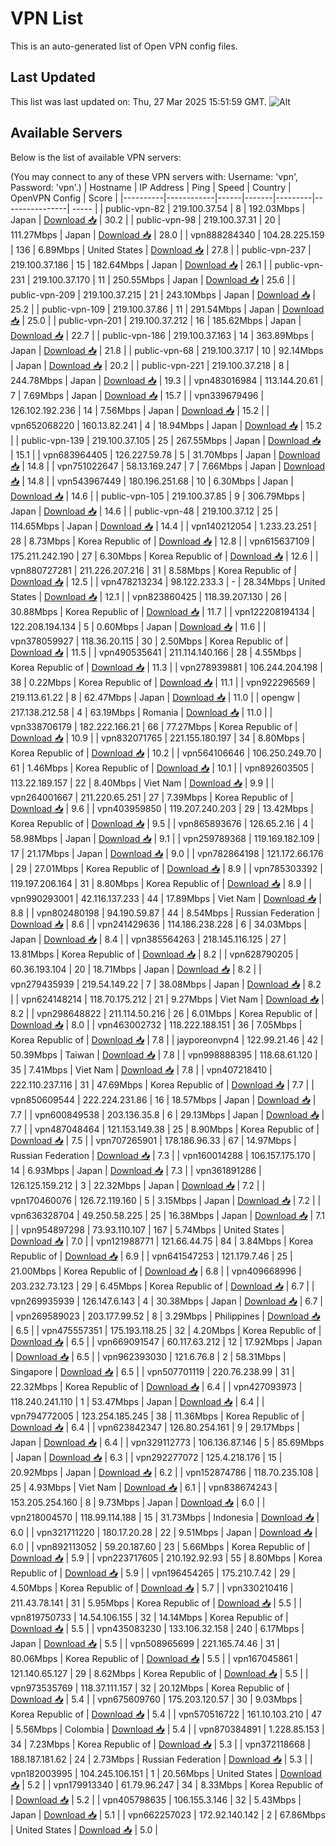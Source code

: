 # VPN List

This is an auto-generated list of Open VPN config files.

## Last Updated

This list was last updated on: Thu, 27 Mar 2025 15:51:59 GMT.
![Alt](https://repobeats.axiom.co/api/embed/186b98318ef1479477931607c1ad7d823f12451f.svg "Repobeats analytics image")

## Available Servers

Below is the list of available VPN servers:

(You may connect to any of these VPN servers with: Username: 'vpn', Password: 'vpn'.)
| Hostname | IP Address | Ping | Speed | Country | OpenVPN Config | Score |
|----------|------------|------|-------|---------|----------------| ----- |
| public-vpn-82 | 219.100.37.54 | 8 | 192.03Mbps | Japan | [Download 📥](./configs/server_0_JP.ovpn) | 30.2 |
| public-vpn-98 | 219.100.37.31 | 20 | 111.27Mbps | Japan | [Download 📥](./configs/server_1_JP.ovpn) | 28.0 |
| vpn888284340 | 104.28.225.159 | 136 | 6.89Mbps | United States | [Download 📥](./configs/server_2_US.ovpn) | 27.8 |
| public-vpn-237 | 219.100.37.186 | 15 | 182.64Mbps | Japan | [Download 📥](./configs/server_3_JP.ovpn) | 26.1 |
| public-vpn-231 | 219.100.37.170 | 11 | 250.55Mbps | Japan | [Download 📥](./configs/server_4_JP.ovpn) | 25.6 |
| public-vpn-209 | 219.100.37.215 | 21 | 243.10Mbps | Japan | [Download 📥](./configs/server_5_JP.ovpn) | 25.2 |
| public-vpn-109 | 219.100.37.86 | 11 | 291.54Mbps | Japan | [Download 📥](./configs/server_6_JP.ovpn) | 25.0 |
| public-vpn-201 | 219.100.37.212 | 16 | 185.62Mbps | Japan | [Download 📥](./configs/server_7_JP.ovpn) | 22.7 |
| public-vpn-186 | 219.100.37.163 | 14 | 363.89Mbps | Japan | [Download 📥](./configs/server_8_JP.ovpn) | 21.8 |
| public-vpn-68 | 219.100.37.17 | 10 | 92.14Mbps | Japan | [Download 📥](./configs/server_9_JP.ovpn) | 20.2 |
| public-vpn-221 | 219.100.37.218 | 8 | 244.78Mbps | Japan | [Download 📥](./configs/server_10_JP.ovpn) | 19.3 |
| vpn483016984 | 113.144.20.61 | 7 | 7.69Mbps | Japan | [Download 📥](./configs/server_11_JP.ovpn) | 15.7 |
| vpn339679496 | 126.102.192.236 | 14 | 7.56Mbps | Japan | [Download 📥](./configs/server_12_JP.ovpn) | 15.2 |
| vpn652068220 | 160.13.82.241 | 4 | 18.94Mbps | Japan | [Download 📥](./configs/server_13_JP.ovpn) | 15.2 |
| public-vpn-139 | 219.100.37.105 | 25 | 267.55Mbps | Japan | [Download 📥](./configs/server_14_JP.ovpn) | 15.1 |
| vpn683964405 | 126.227.59.78 | 5 | 31.70Mbps | Japan | [Download 📥](./configs/server_15_JP.ovpn) | 14.8 |
| vpn751022647 | 58.13.169.247 | 7 | 7.66Mbps | Japan | [Download 📥](./configs/server_16_JP.ovpn) | 14.8 |
| vpn543967449 | 180.196.251.68 | 10 | 6.30Mbps | Japan | [Download 📥](./configs/server_17_JP.ovpn) | 14.6 |
| public-vpn-105 | 219.100.37.85 | 9 | 306.79Mbps | Japan | [Download 📥](./configs/server_18_JP.ovpn) | 14.6 |
| public-vpn-48 | 219.100.37.12 | 25 | 114.65Mbps | Japan | [Download 📥](./configs/server_19_JP.ovpn) | 14.4 |
| vpn140212054 | 1.233.23.251 | 28 | 8.73Mbps | Korea Republic of | [Download 📥](./configs/server_20_KR.ovpn) | 12.8 |
| vpn615637109 | 175.211.242.190 | 27 | 6.30Mbps | Korea Republic of | [Download 📥](./configs/server_21_KR.ovpn) | 12.6 |
| vpn880727281 | 211.226.207.216 | 31 | 8.58Mbps | Korea Republic of | [Download 📥](./configs/server_22_KR.ovpn) | 12.5 |
| vpn478213234 | 98.122.233.3 | - | 28.34Mbps | United States | [Download 📥](./configs/server_23_US.ovpn) | 12.1 |
| vpn823860425 | 118.39.207.130 | 26 | 30.88Mbps | Korea Republic of | [Download 📥](./configs/server_24_KR.ovpn) | 11.7 |
| vpn122208194134 | 122.208.194.134 | 5 | 0.60Mbps | Japan | [Download 📥](./configs/server_25_JP.ovpn) | 11.6 |
| vpn378059927 | 118.36.20.115 | 30 | 2.50Mbps | Korea Republic of | [Download 📥](./configs/server_26_KR.ovpn) | 11.5 |
| vpn490535641 | 211.114.140.166 | 28 | 4.55Mbps | Korea Republic of | [Download 📥](./configs/server_27_KR.ovpn) | 11.3 |
| vpn278939881 | 106.244.204.198 | 38 | 0.22Mbps | Korea Republic of | [Download 📥](./configs/server_28_KR.ovpn) | 11.1 |
| vpn922296569 | 219.113.61.22 | 8 | 62.47Mbps | Japan | [Download 📥](./configs/server_29_JP.ovpn) | 11.0 |
| opengw | 217.138.212.58 | 4 | 63.19Mbps | Romania | [Download 📥](./configs/server_30_RO.ovpn) | 11.0 |
| vpn338706179 | 182.222.166.21 | 66 | 77.27Mbps | Korea Republic of | [Download 📥](./configs/server_31_KR.ovpn) | 10.9 |
| vpn832071765 | 221.155.180.197 | 34 | 8.80Mbps | Korea Republic of | [Download 📥](./configs/server_32_KR.ovpn) | 10.2 |
| vpn564106646 | 106.250.249.70 | 61 | 1.46Mbps | Korea Republic of | [Download 📥](./configs/server_33_KR.ovpn) | 10.1 |
| vpn892603505 | 113.22.189.157 | 22 | 8.40Mbps | Viet Nam | [Download 📥](./configs/server_34_VN.ovpn) | 9.9 |
| vpn264001667 | 211.220.65.251 | 27 | 7.39Mbps | Korea Republic of | [Download 📥](./configs/server_35_KR.ovpn) | 9.6 |
| vpn403959850 | 119.207.240.203 | 29 | 13.42Mbps | Korea Republic of | [Download 📥](./configs/server_36_KR.ovpn) | 9.5 |
| vpn865893676 | 126.65.2.16 | 4 | 58.98Mbps | Japan | [Download 📥](./configs/server_37_JP.ovpn) | 9.1 |
| vpn259789368 | 119.169.182.109 | 17 | 21.17Mbps | Japan | [Download 📥](./configs/server_38_JP.ovpn) | 9.0 |
| vpn782864198 | 121.172.66.176 | 29 | 27.01Mbps | Korea Republic of | [Download 📥](./configs/server_39_KR.ovpn) | 8.9 |
| vpn785303392 | 119.197.206.164 | 31 | 8.80Mbps | Korea Republic of | [Download 📥](./configs/server_40_KR.ovpn) | 8.9 |
| vpn990293001 | 42.116.137.233 | 44 | 17.89Mbps | Viet Nam | [Download 📥](./configs/server_41_VN.ovpn) | 8.8 |
| vpn802480198 | 94.190.59.87 | 44 | 8.54Mbps | Russian Federation | [Download 📥](./configs/server_42_RU.ovpn) | 8.6 |
| vpn241429636 | 114.186.238.228 | 6 | 34.03Mbps | Japan | [Download 📥](./configs/server_43_JP.ovpn) | 8.4 |
| vpn385564263 | 218.145.116.125 | 27 | 13.81Mbps | Korea Republic of | [Download 📥](./configs/server_44_KR.ovpn) | 8.2 |
| vpn628790205 | 60.36.193.104 | 20 | 18.71Mbps | Japan | [Download 📥](./configs/server_45_JP.ovpn) | 8.2 |
| vpn279435939 | 219.54.149.22 | 7 | 38.08Mbps | Japan | [Download 📥](./configs/server_46_JP.ovpn) | 8.2 |
| vpn624148214 | 118.70.175.212 | 21 | 9.27Mbps | Viet Nam | [Download 📥](./configs/server_47_VN.ovpn) | 8.2 |
| vpn298648822 | 211.114.50.216 | 26 | 6.01Mbps | Korea Republic of | [Download 📥](./configs/server_48_KR.ovpn) | 8.0 |
| vpn463002732 | 118.222.188.151 | 36 | 7.05Mbps | Korea Republic of | [Download 📥](./configs/server_49_KR.ovpn) | 7.8 |
| jayporeonvpn4 | 122.99.21.46 | 42 | 50.39Mbps | Taiwan | [Download 📥](./configs/server_50_TW.ovpn) | 7.8 |
| vpn998888395 | 118.68.61.120 | 35 | 7.41Mbps | Viet Nam | [Download 📥](./configs/server_51_VN.ovpn) | 7.8 |
| vpn407218410 | 222.110.237.116 | 31 | 47.69Mbps | Korea Republic of | [Download 📥](./configs/server_52_KR.ovpn) | 7.7 |
| vpn850609544 | 222.224.231.86 | 16 | 18.57Mbps | Japan | [Download 📥](./configs/server_53_JP.ovpn) | 7.7 |
| vpn600849538 | 203.136.35.8 | 6 | 29.13Mbps | Japan | [Download 📥](./configs/server_54_JP.ovpn) | 7.7 |
| vpn487048464 | 121.153.149.38 | 25 | 8.90Mbps | Korea Republic of | [Download 📥](./configs/server_55_KR.ovpn) | 7.5 |
| vpn707265901 | 178.186.96.33 | 67 | 14.97Mbps | Russian Federation | [Download 📥](./configs/server_56_RU.ovpn) | 7.3 |
| vpn160014288 | 106.157.175.170 | 14 | 6.93Mbps | Japan | [Download 📥](./configs/server_57_JP.ovpn) | 7.3 |
| vpn361891286 | 126.125.159.212 | 3 | 22.32Mbps | Japan | [Download 📥](./configs/server_58_JP.ovpn) | 7.2 |
| vpn170460076 | 126.72.119.160 | 5 | 3.15Mbps | Japan | [Download 📥](./configs/server_59_JP.ovpn) | 7.2 |
| vpn636328704 | 49.250.58.225 | 25 | 16.38Mbps | Japan | [Download 📥](./configs/server_60_JP.ovpn) | 7.1 |
| vpn954897298 | 73.93.110.107 | 167 | 5.74Mbps | United States | [Download 📥](./configs/server_61_US.ovpn) | 7.0 |
| vpn121988771 | 121.66.44.75 | 84 | 3.84Mbps | Korea Republic of | [Download 📥](./configs/server_62_KR.ovpn) | 6.9 |
| vpn641547253 | 121.179.7.46 | 25 | 21.00Mbps | Korea Republic of | [Download 📥](./configs/server_63_KR.ovpn) | 6.8 |
| vpn409668996 | 203.232.73.123 | 29 | 6.45Mbps | Korea Republic of | [Download 📥](./configs/server_64_KR.ovpn) | 6.7 |
| vpn269935939 | 126.147.6.143 | 4 | 30.38Mbps | Japan | [Download 📥](./configs/server_65_JP.ovpn) | 6.7 |
| vpn269589023 | 203.177.99.52 | 8 | 3.29Mbps | Philippines | [Download 📥](./configs/server_66_PH.ovpn) | 6.5 |
| vpn475557351 | 175.193.118.25 | 32 | 4.20Mbps | Korea Republic of | [Download 📥](./configs/server_67_KR.ovpn) | 6.5 |
| vpn669091547 | 60.117.63.212 | 12 | 17.92Mbps | Japan | [Download 📥](./configs/server_68_JP.ovpn) | 6.5 |
| vpn962393030 | 121.6.76.8 | 2 | 58.31Mbps | Singapore | [Download 📥](./configs/server_69_SG.ovpn) | 6.5 |
| vpn507701119 | 220.76.238.99 | 31 | 22.32Mbps | Korea Republic of | [Download 📥](./configs/server_70_KR.ovpn) | 6.4 |
| vpn427093973 | 118.240.241.110 | 1 | 53.47Mbps | Japan | [Download 📥](./configs/server_71_JP.ovpn) | 6.4 |
| vpn794772005 | 123.254.185.245 | 38 | 11.36Mbps | Korea Republic of | [Download 📥](./configs/server_72_KR.ovpn) | 6.4 |
| vpn623842347 | 126.80.254.161 | 9 | 29.17Mbps | Japan | [Download 📥](./configs/server_73_JP.ovpn) | 6.4 |
| vpn329112773 | 106.136.87.146 | 5 | 85.69Mbps | Japan | [Download 📥](./configs/server_74_JP.ovpn) | 6.3 |
| vpn292277072 | 125.4.218.176 | 15 | 20.92Mbps | Japan | [Download 📥](./configs/server_75_JP.ovpn) | 6.2 |
| vpn152874786 | 118.70.235.108 | 25 | 4.93Mbps | Viet Nam | [Download 📥](./configs/server_76_VN.ovpn) | 6.1 |
| vpn838674243 | 153.205.254.160 | 8 | 9.73Mbps | Japan | [Download 📥](./configs/server_77_JP.ovpn) | 6.0 |
| vpn218004570 | 118.99.114.188 | 15 | 31.73Mbps | Indonesia | [Download 📥](./configs/server_78_ID.ovpn) | 6.0 |
| vpn321711220 | 180.17.20.28 | 22 | 9.51Mbps | Japan | [Download 📥](./configs/server_79_JP.ovpn) | 6.0 |
| vpn892113052 | 59.20.187.60 | 23 | 5.66Mbps | Korea Republic of | [Download 📥](./configs/server_80_KR.ovpn) | 5.9 |
| vpn223717605 | 210.192.92.93 | 55 | 8.80Mbps | Korea Republic of | [Download 📥](./configs/server_81_KR.ovpn) | 5.9 |
| vpn196454265 | 175.210.7.42 | 29 | 4.50Mbps | Korea Republic of | [Download 📥](./configs/server_82_KR.ovpn) | 5.7 |
| vpn330210416 | 211.43.78.141 | 31 | 5.95Mbps | Korea Republic of | [Download 📥](./configs/server_83_KR.ovpn) | 5.5 |
| vpn819750733 | 14.54.106.155 | 32 | 14.14Mbps | Korea Republic of | [Download 📥](./configs/server_84_KR.ovpn) | 5.5 |
| vpn435083230 | 133.106.32.158 | 240 | 6.17Mbps | Japan | [Download 📥](./configs/server_85_JP.ovpn) | 5.5 |
| vpn508965699 | 221.165.74.46 | 31 | 80.06Mbps | Korea Republic of | [Download 📥](./configs/server_86_KR.ovpn) | 5.5 |
| vpn167045861 | 121.140.65.127 | 29 | 8.62Mbps | Korea Republic of | [Download 📥](./configs/server_87_KR.ovpn) | 5.5 |
| vpn973535769 | 118.37.111.157 | 32 | 20.12Mbps | Korea Republic of | [Download 📥](./configs/server_88_KR.ovpn) | 5.4 |
| vpn675609760 | 175.203.120.57 | 30 | 9.03Mbps | Korea Republic of | [Download 📥](./configs/server_89_KR.ovpn) | 5.4 |
| vpn570516722 | 161.10.103.210 | 47 | 5.56Mbps | Colombia | [Download 📥](./configs/server_90_CO.ovpn) | 5.4 |
| vpn870384891 | 1.228.85.153 | 34 | 7.23Mbps | Korea Republic of | [Download 📥](./configs/server_91_KR.ovpn) | 5.3 |
| vpn372118668 | 188.187.181.62 | 24 | 2.73Mbps | Russian Federation | [Download 📥](./configs/server_92_RU.ovpn) | 5.3 |
| vpn182003995 | 104.245.106.151 | 1 | 20.56Mbps | United States | [Download 📥](./configs/server_93_US.ovpn) | 5.2 |
| vpn179913340 | 61.79.96.247 | 34 | 8.33Mbps | Korea Republic of | [Download 📥](./configs/server_94_KR.ovpn) | 5.2 |
| vpn405798635 | 106.155.3.146 | 32 | 5.43Mbps | Japan | [Download 📥](./configs/server_95_JP.ovpn) | 5.1 |
| vpn662257023 | 172.92.140.142 | 2 | 67.86Mbps | United States | [Download 📥](./configs/server_96_US.ovpn) | 5.0 |
